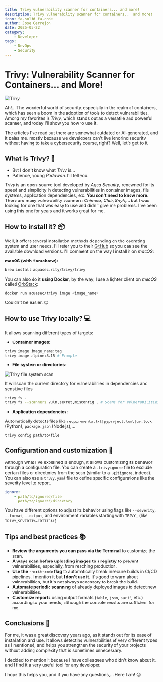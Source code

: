```yaml
---
title: Trivy vulnerability scanner for containers... and more!
description: Trivy vulnerability scanner for containers... and more!
icon: fa-solid fa-code
author: Jose Cerrejon
date: 2025-05-22
category:
    - Developer
tags:
    - DevOps
    - Security
---
```


# Trivy: Vulnerability Scanner for Containers... and More!

![Trivy](/images/2025/05/trivy_logo.png "Trivy Logo")

Ah!... The wonderful world of security, especially in the realm of containers, which has seen a boom in the adoption of tools to detect vulnerabilities. Among my favorites is _Trivy_, which stands out as a versatile and powerful scanner, and today I'll show you how to use it.

The articles I've read out there are somewhat outdated or AI-generated, and it pains me, mostly because we developers can't live ignoring security without having to take a cybersecurity course, right? Well, let's get to it.

## What is Trivy? 🤷

-   But I don't know what _Trivy_ is...
-   Patience, young _Padawan_. I'll tell you.

_Trivy_ is an open-source tool developed by _Aqua Security_, renowned for its speed and simplicity in detecting vulnerabilities in container images, file systems, application dependencies, etc. **You don't need to know more**. There are many vulnerability scanners: _Chimera, Clair, Snyk_,... but I was looking for one that was easy to use and didn't give me problems. I've been using this one for years and it works great for me.

## How to install it? 📦

Well, it offers several installation methods depending on the operating system and user needs. I'll refer you to their [GitHub](https://github.com/aquasecurity/trivy/releases) so you can see the available download versions. I'll comment on the way I install it on _macOS_:

**macOS (with Homebrew):**

```sh
brew install aquasecurity/trivy/trivy
```

You can also do it **using Docker,** by the way, I use a lighter client on _macOS_ called [OrbStack](https://orbstack.dev):

```sh
docker run aquasec/trivy image <image_name>
```

Couldn't be easier. 😉

## How to use Trivy locally? 💻

It allows scanning different types of targets:

-   **Container images:**

```sh
trivy image image_name:tag
trivy image alpine:3.15 # Example
```

-   **File system or directories:**

![Trivy file system scan](/images/2025/05/trivy_fs.png "Trivy file system scan")

It will scan the current directory for vulnerabilities in dependencies and sensitive files.

```sh
trivy fs .
trivy fs --scanners vuln,secret,misconfig . # Scans for vulnerabilities, secrets, and misconfigurations
```

-   **Application dependencies:**

Automatically detects files like `requirements.txt|pyproject.toml|uv.lock` (Python), `package.json` (Node.js),...

```sh
trivy config path/to/file
```

## Configuration and customization 🔧

Although what I've explained is enough, it allows customizing its behavior through a configuration file. You can create a `.trivyignore` file to exclude certain files or directories from the scan (similar to a `.gitignore`, indeed). You can also use a `trivy.yaml` file to define specific configurations like the severity level to report.

```yaml
ignore:
    - path/to/ignored/file
    - path/to/ignored/directory
```

You have different options to adjust its behavior using flags like `--severity`, `--format`, `--output`, and environment variables starting with `TRIVY_` (like `TRIVY_SEVERITY=CRITICAL`).

## Tips and best practices 📚

-   **Review the arguments you can pass via the Terminal** to customize the scan.
-   **Always scan before uploading images to a registry** to prevent vulnerabilities, especially, from reaching production.
-   **Use the `--exit-code` flag** to automatically break insecure builds in CI/CD pipelines. I mention it but **I don't use it**. It's good to warn about vulnerabilities, but it's not always necessary to break the build.
-   **Automate periodic scanning** of already deployed images to detect new vulnerabilities.
-   **Customize reports** using output formats (`table`, `json`, `sarif`, etc.) according to your needs, although the console results are sufficient for me.

## Conclusions 📝

For me, it was a great discovery years ago, as it stands out for its ease of installation and use. It allows detecting vulnerabilities of very different types as I mentioned, and helps you strengthen the security of your projects without adding complexity that is sometimes unnecessary.

I decided to mention it because I have colleagues who didn't know about it, and I find it a very useful tool for any developer.

I hope this helps you, and if you have any questions,... Here I am! 😉
